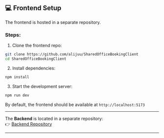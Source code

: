 ## 💻 Frontend Setup

The frontend is hosted in a separate repository.

### Steps:

1. Clone the frontend repo:

```bash
git clone https://github.com/alijuu/SharedOfficeBookingClient
cd SharedOfficeBookingClient
```

2. Install dependencies:

```bash
npm install
```

3. Start the development server:

```bash
npm run dev
```

By default, the frontend should be available at `http://localhost:5173`

---


The **Backend** is located in a separate repository:  
👉 [Backend Repository](https://github.com/alijuu/SharedOfficeBooking)

---

